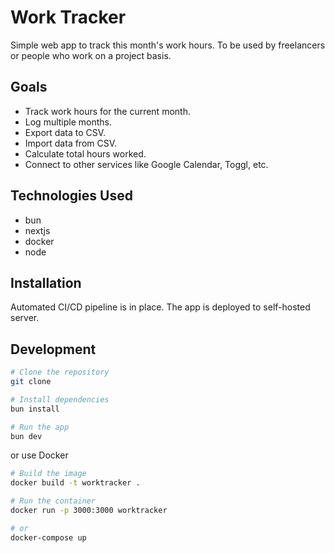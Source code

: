 # Work Tracker

Simple web app to track this month's work hours. To be used by freelancers or people who work on a project basis.

## Goals

- Track work hours for the current month.
- Log multiple months.
- Export data to CSV.
- Import data from CSV.
- Calculate total hours worked.
- Connect to other services like Google Calendar, Toggl, etc.

## Technologies Used

- bun
- nextjs
- docker
- node

## Installation

Automated CI/CD pipeline is in place. The app is deployed to self-hosted server.

## Development

```bash
# Clone the repository
git clone

# Install dependencies
bun install

# Run the app
bun dev
```

or use Docker

```bash
# Build the image
docker build -t worktracker .

# Run the container
docker run -p 3000:3000 worktracker

# or 
docker-compose up
```